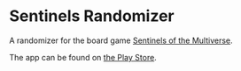Sentinels Randomizer
============

A randomizer for the board game [Sentinels of the Multiverse](http://sentinelsofthemultiverse.com/).

The app can be found on [the Play Store](https://play.google.com/store/apps/details?id=com.idunnolol.sotm).
